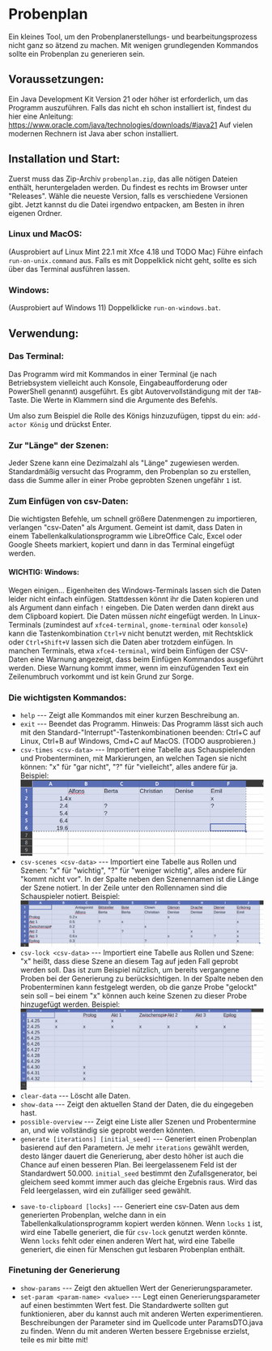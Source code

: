 # Probenplan
Ein kleines Tool, um den Probenplanerstellungs- und bearbeitungsprozess nicht ganz so ätzend zu machen. Mit wenigen grundlegenden Kommandos sollte ein Probenplan zu generieren sein.

## Voraussetzungen:
Ein Java Development Kit Version 21 oder höher ist erforderlich, um das Programm auszuführen. Falls das nicht eh schon installiert ist, findest du hier eine Anleitung: <https://www.oracle.com/java/technologies/downloads/#java21>
Auf vielen modernen Rechnern ist Java aber schon installiert.

## Installation und Start:
Zuerst muss das Zip-Archiv `probenplan.zip`, das alle nötigen Dateien enthält, heruntergeladen werden. Du findest es rechts im Browser unter "Releases". Wähle die neueste Version, falls es verschiedene Versionen gibt. Jetzt kannst du die Datei irgendwo entpacken, am Besten in ihren eigenen Ordner.

### Linux und MacOS:
(Ausprobiert auf Linux Mint 22.1 mit Xfce 4.18 und TODO Mac)
Führe einfach `run-on-unix.command` aus. Falls es mit Doppelklick nicht geht, sollte es sich über das Terminal ausführen lassen.
### Windows:
(Ausprobiert auf Windows 11)
Doppelklicke `run-on-windows.bat`. 

## Verwendung:

### Das Terminal:
Das Programm wird mit Kommandos in einer Terminal (je nach Betriebsystem vielleicht auch Konsole, Eingabeaufforderung oder PowerShell genannt) ausgeführt. Es gibt Autovervollständigung mit der `TAB`-Taste. Die Werte in Klammern sind die Argumente des Befehls. 

Um also zum Beispiel die Rolle des Königs hinzuzufügen, tippst du ein: `add-actor König` und drückst Enter.

### Zur "Länge" der Szenen:
Jeder Szene kann eine Dezimalzahl als "Länge" zugewiesen werden. Standardmäßig versucht das Programm, den Probenplan so zu erstellen, dass die Summe aller in einer Probe geprobten Szenen ungefähr `1` ist.

### Zum Einfügen von csv-Daten:
Die wichtigsten Befehle, um schnell größere Datenmengen zu importieren, verlangen "csv-Daten" als Argument. Gemeint ist damit, dass Daten in einem Tabellenkalkulationsprogramm wie LibreOffice Calc, Excel oder Google Sheets markiert, kopiert und dann in das Terminal eingefügt werden. 
#### WICHTIG: Windows:
Wegen einigen... Eigenheiten des Windows-Terminals lassen sich die Daten leider nicht einfach einfügen. Stattdessen könnt ihr die Daten kopieren und als Argument dann einfach `!` eingeben. Die Daten werden dann direkt aus dem Clipboard kopiert. Die Daten müssen *nicht* eingefügt werden.
In Linux-Terminals (zumindest auf `xfce4-terminal`, `gnome-terminal` oder `konsole`) kann die Tastenkombination `Ctrl+V` nicht benutzt werden, mit Rechtsklick oder `Ctrl+Shift+V` lassen sich die Daten aber trotzdem einfügen. 
In manchen Terminals, etwa `xfce4-terminal`, wird beim Einfügen der CSV-Daten eine Warnung angezeigt, dass beim Einfügen Kommandos ausgeführt werden. Diese Warnung kommt immer, wenn im einzufügenden Text ein Zeilenumbruch vorkommt und ist kein Grund zur Sorge.

### Die wichtigsten Kommandos:
- `help` --- Zeigt alle Kommandos mit einer kurzen Beschreibung an.
- `exit` --- Beendet das Programm. Hinweis: Das Programm lässt sich auch mit den Standard-"Interrupt"-Tastenkombinationen beenden: Ctrl+C auf Linux, Ctrl+B auf Windows, Cmd+C auf MacOS. (TODO ausprobieren.)
- `csv-times <csv-data>` --- Importiert eine Tabelle aus Schauspielenden und Probenterminen, mit Markierungen, an welchen Tagen sie nicht können: "x" für "gar nicht", "?" für "vielleicht", alles andere für ja.
Beispiel: ![Bild einer Tabelle](beispielcsvs/times.png)
- `csv-scenes <csv-data>` --- Importiert eine Tabelle aus Rollen und Szenen: "x" für "wichtig", "?" für "weniger wichtig", alles andere für "kommt nicht vor". In der Spalte neben den Szenennamen ist die Länge der Szene notiert. In der Zeile unter den Rollennamen sind die Schauspieler notiert.
Beispiel: ![Bild einer Tabelle](beispielcsvs/scenes.png)
- `csv-lock <csv-data>` --- Importiert eine Tabelle aus Rollen und Szene: "x" heißt, dass diese Szene an diesem Tag auf jeden Fall geprobt werden soll. Das ist zum Beispiel nützlich, um bereits vergangene Proben bei der Generierung zu berücksichtigen. In der Spalte neben den Probenterminen kann festgelegt werden, ob die ganze Probe "gelockt" sein soll – bei einem "x" können auch keine Szenen zu dieser Probe hinzugefügt werden.
Beispiel: ![Bild einer Tabelle](beispielcsvs/locks.png)
- `clear-data` --- Löscht alle Daten.
- `show-data` --- Zeigt den aktuellen Stand der Daten, die du eingegeben hast.
- `possible-overview` --- Zeigt eine Liste aller Szenen und Probentermine an, und wie vollständig sie geprobt werden könnten.
- `generate [iterations] [initial_seed]` --- Generiert einen Probenplan basierend auf den Parametern. Je mehr `iterations` gewählt werden, desto länger dauert die Generierung, aber desto höher ist auch die Chance auf einen besseren Plan. Bei leergelassenem Feld ist der Standardwert 50.000. `initial_seed` bestimmt den Zufallsgenerator, bei gleichem seed kommt immer auch das gleiche Ergebnis raus. Wird das Feld leergelassen, wird ein zufälliger seed gewählt.
<!--- `lock-generated` --- Setzt alle Proben und Termine (wie in `lock`) so, wie sie im generierten Probenplan vorkommen.-->
- `save-to-clipboard [locks]` --- Generiert eine csv-Daten aus dem generierten Probenplan, welche dann in ein Tabellenkalkulationsprogramm kopiert werden können. Wenn `locks` `1` ist, wird eine Tabelle generiert, die für `csv-lock` genutzt werden könnte. Wenn `locks` fehlt oder einen anderen Wert hat, wird eine Tabelle generiert, die einen für Menschen gut lesbaren Probenplan enthält.

<!--
### Für kleinere Änderungen während des Probenprozesses:
- `add-actor <name>` --- Schauspielerin mit angegebenem Namen hinzufügen.
- `add-rehearsal <date>` --- Probendatum hinzufügen. Datum sollte im Format tt.MM.yyyy oder tt.MM.yy sein.
- `add-role <name>` --- Rolle mit angegebenem Namen hinzufügen.
- `add-scene <name> <length> <index>` --- Szene hinzufügen. Die Länge soll eine Vergleichbarkeit zwischen Szenen bieten, `index` bestimmt die Reihenfolge (Szenen mit niedrigerem Index kommen zuerst im Stück vor).
- `assign-actor <role-name> <actor-name>` --- Rolle einer Schauspielerin zuweisen.
- `edit-actor <old-name> <new-name>` --- Namen einer Schauspielerin ändern.
- `edit-role <old-role-name> <new-role-name>` --- Namen einer Rolle ändern.
- `edit-scene-name <old-scene-name> <new-scene-name>` --- Namen einer Szene ändern.
- `edit-scene-length <scene-name> <length>` --- Ändert die Länge einer Szene.
- `edit-scene-index <scene-name> <index>` --- Ändert den Index einer Szene.
- `set-has-time <actor-name> <rehearsal-date> <x|y|?>` --- Legt fest, ob eine Schauspielerin an einem bestimmten Termin Zeit hat. `x` bedeutet, sie hat keine Zeit, `y` bedeutet, sie hat Zeit, `?` bedeutet, sie ist unsicher, oder dass es ungünstig wäre.
- `set-takes-part <role-name> <scene-name> <x|n|?>` --- Legt fest, ob eine Rolle in einer Szene vorkommt. `x`, wenn sie eine große oder normale Rolle spielt, `?`, wenn sie nur am Rand vorkommt, `n`, wenn sie gar nicht vorkommt.
- `delete-actor <actor-name>` --- Löscht eine Schauspielerin. Die zugewiesenen Rollen bleiben erhalten.
- `delete-role <role-name>` --- Löscht eine Rolle. Die zugeschriebene Schauspielerin bleibt erhalten.
- `lock <scene-name> <rehearsal-date>` --- Setzt eine bestimmte Szene auf eine bestimmte Probe. Dies wird bei der Probenplangenerierung immer berücksichtigt.
- `unlock <scene-name> <rehearsal-date>` --- Macht den obigen Befehl wieder rückgängig.
- `unlock-all` --- Entfernt alle locks auf Szenen und Proben.
-->

### Finetuning der Generierung
- `show-params` --- Zeigt den aktuellen Wert der Generierungsparameter.
- `set-param <param-name> <value>` --- Legt einen Generierungsparameter auf einen bestimmten Wert fest. Die Standardwerte sollten gut funktionieren, aber du kannst auch mit anderen Werten experimentieren. Beschreibungen der Parameter sind im Quellcode unter ParamsDTO.java zu finden. Wenn du mit anderen Werten bessere Ergebnisse erzielst, teile es mir bitte mit!


